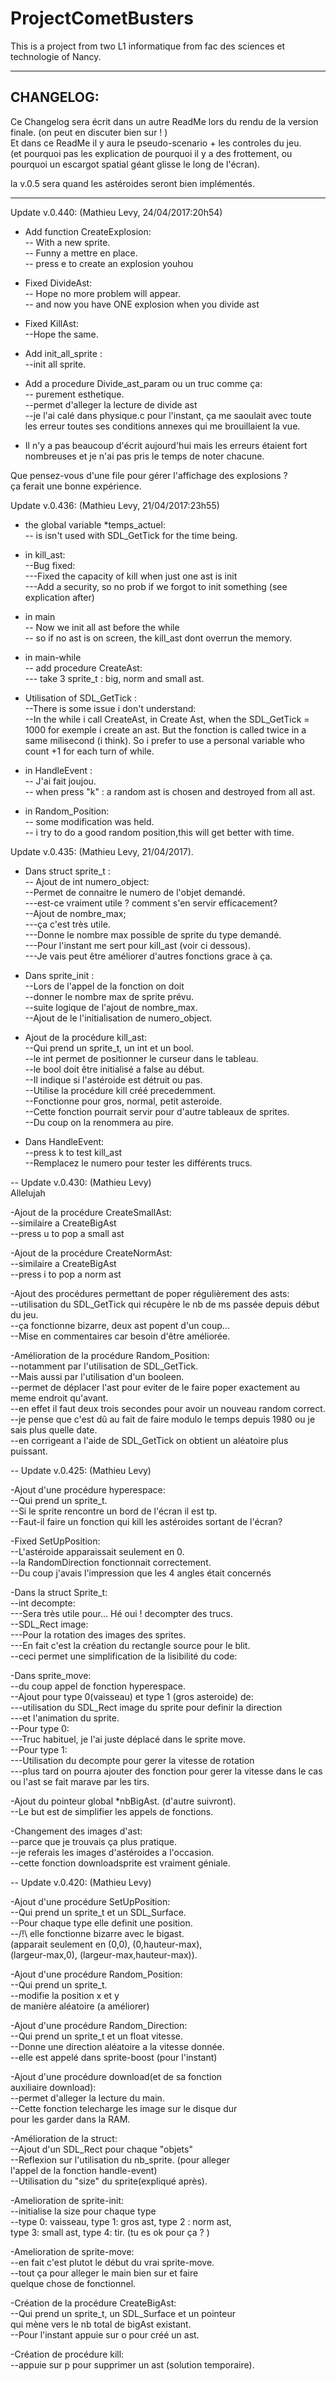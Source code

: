 # ProjectCometBusters
This is a project from two L1 informatique from fac des sciences et technologie of Nancy.


----
CHANGELOG:
----

Ce Changelog sera écrit dans un autre ReadMe lors du rendu de la version finale. (on peut en discuter bien sur ! )  
Et dans ce ReadMe il y aura le pseudo-scenario + les controles du jeu.  
(et pourquoi pas les explication de pourquoi il y a des frottement, ou pourquoi un escargot spatial géant glisse le long de l'écran).  

la v.0.5 sera quand les astéroides seront bien implémentés.  

--------
Update v.0.440: (Mathieu Levy, 24/04/2017:20h54)  

- Add function CreateExplosion:  
  -- With a new sprite.  
  -- Funny a mettre en place.  
  -- press e to create an explosion youhou  

- Fixed DivideAst:  
  -- Hope no more problem will appear.  
  -- and now you have ONE explosion when you divide ast  
- Fixed KillAst:  
  --Hope the same.  

- Add init_all_sprite :  
 --init all sprite.  

- Add a procedure Divide_ast_param ou un truc comme ça:  
 -- purement esthetique.  
 --permet d'alleger la lecture de divide ast  
 --je l'ai calé dans physique.c pour l'instant, ça me saoulait avec toute les erreur toutes ses conditions annexes qui me brouillaient la vue.  
  

- Il n'y a pas beaucoup d'écrit aujourd'hui mais les erreurs étaient fort nombreuses et je n'ai pas pris le temps de noter chacune.  

Que pensez-vous d'une file pour gérer l'affichage des explosions ?  
ça ferait une bonne expérience.

Update v.0.436: (Mathieu Levy, 21/04/2017:23h55)  

- the global variable *temps_actuel:  
 -- is isn't used with SDL_GetTick for the time being.  

- in kill_ast:  
--Bug fixed:  
---Fixed the capacity of kill when just one ast is init  
---Add a security, so no prob if we forgot to init something (see explication after)  

- in main  
-- Now we init all ast before the while  
-- so if no ast is on screen, the kill_ast dont overrun the memory.  

- in main-while  
-- add procedure CreateAst:  
--- take 3 sprite_t : big, norm and small ast.  

- Utilisation of SDL_GetTick :  
--There is some issue i don't understand:  
--In the while i call CreateAst, in Create Ast, when the SDL_GetTick = 
1000 for exemple i create an ast. But the fonction is called twice in a same milisecond (i think). So i prefer to use a personal variable who count +1 for each turn of while.   

- in HandleEvent :  
-- J'ai fait joujou.  
-- when press "k" : a random ast is chosen and destroyed from all ast.  

- in Random_Position:  
-- some modification was held.  
-- i try to do a good random position,this will get better with time.  


Update v.0.435: (Mathieu Levy, 21/04/2017).

- Dans struct sprite_t :  
-- Ajout de int numero_object:  
--Permet de connaitre le numero de l'objet demandé.  
---est-ce vraiment utile ? comment s'en servir efficacement?  
--Ajout de nombre_max;  
---ça c'est très utile.  
---Donne le nombre max possible de sprite du type demandé.  
---Pour l'instant me sert pour kill_ast (voir ci dessous).  
---Je vais peut être améliorer d'autres fonctions grace à ça.  

- Dans sprite_init :  
--Lors de l'appel de la fonction on doit  
--donner le nombre max de sprite prévu.  
--suite logique de l'ajout de nombre_max.  
--Ajout de le l'initialisation de numero_object.  

- Ajout de la procédure kill_ast:  
--Qui prend un sprite_t, un int et un bool.  
--le int permet de positionner le curseur dans le tableau.  
--le bool doit être initialisé a false au début.  
--Il indique si l'astéroide est détruit ou pas.  
--Utilise la procédure kill créé precedemment.  
--Fonctionne pour gros, normal, petit asteroide.  
--Cette fonction pourrait servir pour d'autre tableaux de sprites.  
--Du coup on la renommera au pire.  
 
- Dans HandleEvent:  
--press k to test kill_ast  
--Remplacez le numero pour tester les différents trucs.  

--
Update v.0.430: (Mathieu Levy)  
Allelujah

-Ajout de la procédure CreateSmallAst:  
--similaire a CreateBigAst  
--press u to pop a small ast  

-Ajout de la procédure CreateNormAst:  
--similaire a CreateBigAst  
--press i to pop a norm ast  

-Ajout des procédures permettant de poper régulièrement des asts:  
--utilisation du SDL_GetTick qui récupère le nb de ms passée depuis début du jeu.  
--ça fonctionne bizarre, deux ast popent d'un coup...  
--Mise en commentaires car besoin d'être améliorée.  

-Amélioration de la procédure Random_Position:  
--notamment par l'utilisation de SDL_GetTick.  
--Mais aussi par l'utilisation d'un booleen.  
--permet de déplacer l'ast pour eviter de le faire poper exactement au meme endroit qu'avant.  
--en effet il faut deux trois secondes pour avoir un nouveau random correct.  
--je pense que c'est dû au fait de faire modulo le temps depuis 1980 ou je sais plus quelle date.  
--en corrigeant a l'aide de SDL_GetTick on obtient un aléatoire plus puissant.  

--
Update v.0.425: (Mathieu Levy)

-Ajout d'une procédure hyperespace:  
--Qui prend un sprite_t.  
--Si le sprite rencontre un bord de l'écran il est tp.  
--Faut-il faire un fonction qui kill les astéroides sortant de l'écran?  

-Fixed SetUpPosition:  
--L'astéroide apparaissait seulement en 0.  
--la RandomDirection fonctionnait correctement.  
--Du coup j'avais l'impression que les 4 angles était concernés  

-Dans la struct Sprite_t:  
--int decompte:  
---Sera très utile pour... Hé oui ! decompter des trucs.  
--SDL_Rect image:  
---Pour la rotation des images des sprites.  
---En fait c'est la création du rectangle source pour le blit.  
--ceci permet une simplification de la lisibilité du code:  

-Dans sprite_move:  
--du coup appel de fonction hyperespace.  
--Ajout pour type 0(vaisseau) et type 1 (gros asteroide) de:  
---utilisation du SDL_Rect image du sprite pour definir la direction  
---et l'animation du sprite.  
--Pour type 0:  
---Truc habituel, je l'ai juste déplacé dans le sprite move.  
--Pour type 1:  
---Utilisation du decompte pour gerer la vitesse de rotation  
---plus tard on pourra ajouter des fonction pour gerer la vitesse dans le cas ou l'ast se fait marave par les tirs.  

-Ajout du pointeur global *nbBigAst. (d'autre suivront).  
--Le but est de simplifier les appels de fonctions.  

-Changement des images d'ast:  
--parce que je trouvais ça plus pratique.  
--je referais les images d'astéroides a l'occasion.  
--cette fonction downloadsprite est vraiment géniale.  

--
Update v.0.420: (Mathieu Levy)


-Ajout d'une procédure SetUpPosition:  
--Qui prend un sprite_t et un SDL_Surface.  
--Pour chaque type elle definit une position.  
--/!\ elle fonctionne bizarre avec le bigast.  
(apparait seulement en (0,0), (0,hauteur-max),  
(largeur-max,0), (largeur-max,hauteur-max)).  
 

-Ajout d'une procédure Random_Position:  
--Qui prend un sprite_t.  
--modifie la position x et y  
de manière aléatoire (a améliorer)  


-Ajout d'une procédure Random_Direction:  
--Qui prend un sprite_t et un float vitesse.  
--Donne une direction aléatoire a la vitesse donnée.  
--elle est appelé dans sprite-boost (pour l'instant)  

-Ajout d'une procédure download(et de sa fonction  
auxiliaire download):  
--permet d'alleger la lecture du main.  
--Cette fonction telecharge les image sur le disque dur  
pour les garder dans la RAM.  


-Amélioration de la struct:  
--Ajout d'un SDL_Rect pour chaque "objets"  
--Reflexion sur l'utilisation du nb_sprite. (pour alleger  
l'appel de la fonction handle-event)  
--Utilisation du "size" du sprite(expliqué après).  

-Amelioration de sprite-init:  
--initialise la size pour chaque type  
--type 0: vaisseau, type 1: gros ast, type 2 : norm ast,  
type 3: small ast, type 4: tir. (tu es ok pour ça ? )  

-Amelioration de sprite-move:  
--en fait c'est plutot le début du vrai sprite-move.  
--tout ça pour alleger le main bien sur et faire  
quelque chose de fonctionnel.  

-Création de la procédure CreateBigAst:  
--Qui prend un sprite_t, un SDL_Surface et un pointeur  
qui mène vers le nb total de bigAst existant.  
--Pour l'instant appuie sur o pour créé un ast.  

-Création de procédure kill:  
--appuie sur p pour supprimer un ast (solution temporaire).  
